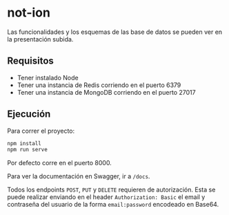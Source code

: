 # not-ion
Las funcionalidades y los esquemas de las base de datos se pueden ver en la presentación subida.
## Requisitos
* Tener instalado Node
* Tener una instancia de Redis corriendo en el puerto 6379
* Tener una instancia de MongoDB corriendo en el puerto 27017

## Ejecución
Para correr el proyecto:
```bash
npm install
npm run serve
```

Por defecto corre en el puerto 8000.

Para ver la documentación en Swagger, ir a `/docs`.

Todos los endpoints `POST`, `PUT` y `DELETE` requieren de autorización. 
Esta se puede realizar enviando en el header `Authorization: Basic` el email y contraseña del usuario de la forma `email:password` encodeado en Base64. 